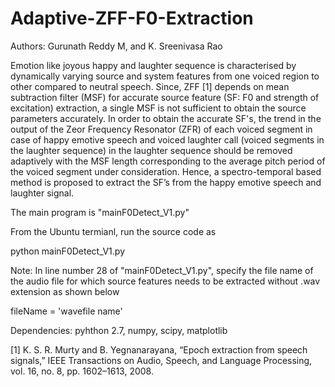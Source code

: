 # Adaptive-ZFF-F0-Extraction

Authors: Gurunath Reddy M, and K. Sreenivasa Rao

Emotion like joyous happy and laughter sequence is characterised by dynamically varying source and system features from one voiced region to other compared to neutral speech. Since, ZFF [1] depends on mean subtraction filter (MSF) for accurate source feature (SF: F0 and strength of excitation) extraction, a single MSF is not sufficient to obtain the source parameters accurately. In order to obtain the accurate SF's, the trend in the output of the Zeor Frequency Resonator (ZFR) of each voiced segment in case of happy emotive speech and voiced laughter call (voiced segments in the laughter sequence) in the laughter sequence should be removed adaptively with the MSF length corresponding to the average pitch period of the voiced segment under consideration. Hence, a spectro-temporal based method is proposed to extract the SF’s from the happy emotive speech and laughter signal.

The main program is "mainF0Detect_V1.py"

From the Ubuntu termianl, run the source code as 

python mainF0Detect_V1.py

Note: In line number 28 of "mainF0Detect_V1.py", specify the file name of the audio file for which source features needs to be extracted without .wav extension as shown below 

fileName = 'wavefile name'

Dependencies: pyhthon 2.7, numpy, scipy, matplotlib


[1] K. S. R. Murty and B. Yegnanarayana, “Epoch extraction from speech signals,” IEEE Transactions on Audio, Speech, and
Language Processing, vol. 16, no. 8, pp. 1602–1613, 2008.




